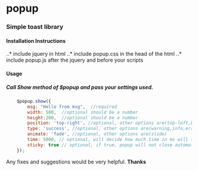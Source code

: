 # popup

### Simple toast library 

#### Installation Instructions

..* include jquery in html
..* include popup.css in the head of the html
..* include popup.js after the jquery and before your scripts

#### Usage
 
##### Call Show method of $popup and pass your settings used.

```js
	$popup.show({
		msg: "Hello from msg",  //required
		width: 500,  //optional should be a number
		height:200,  //optional should be a number
		position: 'top-right', //optional, other options are(top-left,bottom-right,bottom-left)
		type: 'success', //optional, other options are(warning,info,error)
		animate: 'fade', //optional, other options are(slide)
		time: 5000, // optional, will decide how much time in ms will the popup stay
		sticky: true // optional, if true, popup will not close automatically , if false popup will close after specified time
	});
``` 
Any fixes and suggestions would be very helpful. **Thanks**